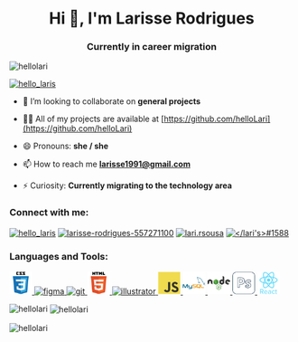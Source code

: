 <h1 align="center">Hi 👋, I'm Larisse Rodrigues</h1>
<h3 align="center">Currently in career migration</h3>

<p align="left"> <img src="https://komarev.com/ghpvc/?username=hellolari&label=Profile%20views&color=0e75b6&style=flat" alt="hellolari" /> </p>

<p align="left"> <a href="https://twitter.com/hello_laris" target="blank"><img src="https://img.shields.io/twitter/follow/hello_laris?logo=twitter&style=for-the-badge" alt="hello_laris" /></a> </p>

- 👯 I’m looking to collaborate on **general projects**

- 👨‍💻 All of my projects are available at [https://github.com/helloLari](https://github.com/helloLari)

- 😄 Pronouns: **she / she**

- 📫 How to reach me **larisse1991@gmail.com**

- ⚡ Curiosity: **Currently migrating to the technology area**

<h3 align="left">Connect with me:</h3>
<p align="left">
<a href="https://twitter.com/hello_laris" target="blank"><img align="center" src="https://cdn.jsdelivr.net/npm/simple-icons@3.0.1/icons/twitter.svg" alt="hello_laris" height="30" width="40" /></a>
<a href="https://linkedin.com/in/larisse-rodrigues-557271100" target="blank"><img align="center" src="https://cdn.jsdelivr.net/npm/simple-icons@3.0.1/icons/linkedin.svg" alt="larisse-rodrigues-557271100" height="30" width="40" /></a>
<a href="https://instagram.com/lari.rsousa" target="blank"><img align="center" src="https://cdn.jsdelivr.net/npm/simple-icons@3.0.1/icons/instagram.svg" alt="lari.rsousa" height="30" width="40" /></a>
<a href="https://discord.gg/</lari's>#1588" target="blank"><img align="center" src="https://cdn.jsdelivr.net/npm/simple-icons@3.0.1/icons/discord.svg" alt="</lari's>#1588" height="30" width="40" /></a>
</p>

<h3 align="left">Languages and Tools:</h3>
<p align="left"> <a href="https://www.w3schools.com/css/" target="_blank"> <img src="https://raw.githubusercontent.com/devicons/devicon/master/icons/css3/css3-original-wordmark.svg" alt="css3" width="40" height="40"/> </a> <a href="https://www.figma.com/" target="_blank"> <img src="https://www.vectorlogo.zone/logos/figma/figma-icon.svg" alt="figma" width="40" height="40"/> </a> <a href="https://git-scm.com/" target="_blank"> <img src="https://www.vectorlogo.zone/logos/git-scm/git-scm-icon.svg" alt="git" width="40" height="40"/> </a> <a href="https://www.w3.org/html/" target="_blank"> <img src="https://raw.githubusercontent.com/devicons/devicon/master/icons/html5/html5-original-wordmark.svg" alt="html5" width="40" height="40"/> </a> <a href="https://www.adobe.com/in/products/illustrator.html" target="_blank"> <img src="https://www.vectorlogo.zone/logos/adobe_illustrator/adobe_illustrator-icon.svg" alt="illustrator" width="40" height="40"/> </a> <a href="https://developer.mozilla.org/en-US/docs/Web/JavaScript" target="_blank"> <img src="https://raw.githubusercontent.com/devicons/devicon/master/icons/javascript/javascript-original.svg" alt="javascript" width="40" height="40"/> </a> <a href="https://www.mysql.com/" target="_blank"> <img src="https://raw.githubusercontent.com/devicons/devicon/master/icons/mysql/mysql-original-wordmark.svg" alt="mysql" width="40" height="40"/> </a> <a href="https://nodejs.org" target="_blank"> <img src="https://raw.githubusercontent.com/devicons/devicon/master/icons/nodejs/nodejs-original-wordmark.svg" alt="nodejs" width="40" height="40"/> </a> <a href="https://www.photoshop.com/en" target="_blank"> <img src="https://raw.githubusercontent.com/devicons/devicon/master/icons/photoshop/photoshop-line.svg" alt="photoshop" width="40" height="40"/> </a> <a href="https://reactjs.org/" target="_blank"> <img src="https://raw.githubusercontent.com/devicons/devicon/master/icons/react/react-original-wordmark.svg" alt="react" width="40" height="40"/> </a> </p>

<p><img align="left" src="https://github-readme-stats.vercel.app/api/top-langs?username=hellolari&show_icons=true&locale=en&layout=compact" alt="hellolari" /></p>

<p>&nbsp;<img align="center" src="https://github-readme-stats.vercel.app/api?username=hellolari&show_icons=true&locale=en" alt="hellolari" /></p>

<p><img align="center" src="https://github-readme-streak-stats.herokuapp.com/?user=hellolari&" alt="hellolari" /></p>
